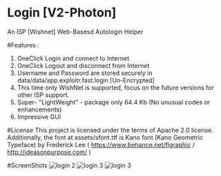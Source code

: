 # Login [V2-Photon]
An ISP [Wishnet] Web-Basesd Autologin Helper

#Features :
1. OneClick Login and connect to Internet
2. OneClick Logout and disconnect from Internet
3. Username and Password are stored securely in data/data/app.exploitr.fast.login [Un-Encrypted]
4. This time only WishNet is supported, focus on the future versions for other ISP support.
5. Super- "LightWeight" - package only 64.4 Kb (No unusual codes or enhancements)
6. Impressive GUI

#License
This project is licensed under the terms of Apache 2.0 license. Additionally, the font at assets/sfont.ttf is Kano font (Kano Geometric Typeface) by Frederick Lee ( https://www.behance.net/flgraphic / http://ideasonpurpose.com/ )


#ScreenShots
![login 2](https://cloud.githubusercontent.com/assets/20724199/21388385/16335eb0-c7a2-11e6-83cc-f4cf652c4f35.png)
![login 3](https://cloud.githubusercontent.com/assets/20724199/21388387/16377dd8-c7a2-11e6-9591-eb2a67a134fd.png)
![login 3](https://cloud.githubusercontent.com/assets/20724199/21388568/d0b8119a-c7a2-11e6-9e32-5bf2750cbe46.png)


